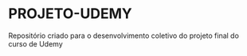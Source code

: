 # PROJETO-UDEMY
Repositório criado para o desenvolvimento coletivo do projeto final do curso de Udemy
